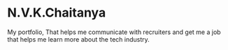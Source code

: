 # N.V.K.Chaitanya
My portfolio, That helps me communicate with recruiters and get me a job that helps me learn more about the tech industry. 
